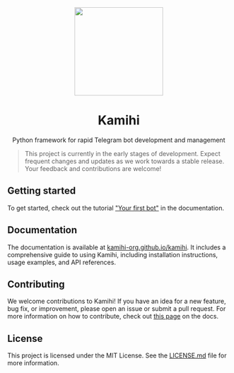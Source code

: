 <div align="center">
  <img src="https://api.iconify.design/flowbite:paper-plane-solid.svg?color=%231520A6" width="200" height="200">
  <h1>Kamihi</h1>
  <p>Python framework for rapid Telegram bot development and management</p>
</div>

> This project is currently in the early stages of development. Expect frequent changes and updates as we work towards a stable release. Your feedback and contributions are welcome!

## Getting started

To get started, check out the tutorial ["Your first bot"](https://kamihi-org.github.io/kamihi/latest/tutorials/your-first-bot/) in the documentation.

## Documentation

The documentation is available at [kamihi-org.github.io/kamihi](https://kamihi-org.github.io/kamihi/latest). It includes a comprehensive guide to using Kamihi, including installation instructions, usage examples, and API references.

## Contributing

We welcome contributions to Kamihi! If you have an idea for a new feature, bug fix, or improvement, please open an 
issue or submit a pull request. For more information on how to contribute, check out [this page](https://kamihi-org.github.io/kamihi/latest/dev/) on the docs.

## License

This project is licensed under the MIT License. See the [LICENSE.md](LICENSE.md) file for more information.
